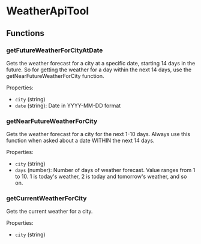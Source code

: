 # WeatherApiTool

## Functions

### getFutureWeatherForCityAtDate

Gets the weather forecast for a city at a specific date, starting 14 days in the future. So for getting the weather for a day within the next 14 days, use the getNearFutureWeatherForCity function.

Properties:
- `city` (string)
- `date` (string): Date in YYYY-MM-DD format
### getNearFutureWeatherForCity

Gets the weather forecast for a city for the next 1-10 days. Always use this function when asked about a date WITHIN the next 14 days.

Properties:
- `city` (string)
- `days` (number): Number of days of weather forecast. Value ranges from 1 to 10. 1 is today's weather, 2 is today and tomorrow's weather, and so on.
### getCurrentWeatherForCity

Gets the current weather for a city.

Properties:
- `city` (string)
